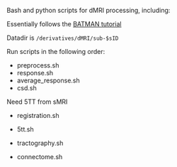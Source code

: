 Bash and python scripts for dMRI processing, including:

Essentially follows the [BATMAN tutorial](https://osf.io/pm9ba/)

Datadir is `/derivatives/dMRI/sub-$sID`

Run scripts in the following order:

- preprocess.sh
- response.sh
- average_response.sh
- csd.sh

Need 5TT from sMRI
- registration.sh
- 5tt.sh

- tractography.sh
- connectome.sh
